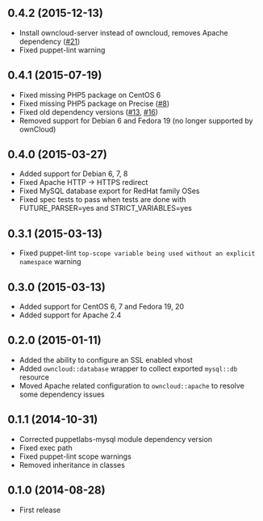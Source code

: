 ## 0.4.2  (2015-12-13)

- Install owncloud-server instead of owncloud, removes Apache dependency ([#21](https://github.com/shoekstra/puppet-owncloud/pull/21))
- Fixed puppet-lint warning

## 0.4.1  (2015-07-19)

- Fixed missing PHP5 package on CentOS 6
- Fixed missing PHP5 package on Precise ([#8](https://github.com/shoekstra/puppet-owncloud/issues/8))
- Fixed old dependency versions ([#13](https://github.com/shoekstra/puppet-owncloud/issues/13), [#16](https://github.com/shoekstra/puppet-owncloud/issues/16))
- Removed support for Debian 6 and Fedora 19 (no longer supported by ownCloud)

## 0.4.0  (2015-03-27)

- Added support for Debian 6, 7, 8
- Fixed Apache HTTP -> HTTPS redirect
- Fixed MySQL database export for RedHat family OSes
- Fixed spec tests to pass when tests are done with FUTURE_PARSER=yes and STRICT_VARIABLES=yes

## 0.3.1  (2015-03-13)

- Fixed puppet-lint `top-scope variable being used without an explicit namespace` warning

## 0.3.0  (2015-03-13)

- Added support for CentOS 6, 7 and Fedora 19, 20
- Added support for Apache 2.4

## 0.2.0  (2015-01-11)

- Added the ability to configure an SSL enabled vhost
- Added `owncloud::database` wrapper to collect exported `mysql::db` resource
- Moved Apache related configuration to `owncloud::apache` to resolve some dependency issues

## 0.1.1  (2014-10-31)

- Corrected puppetlabs-mysql module dependency version
- Fixed exec path
- Fixed puppet-lint scope warnings
- Removed inheritance in classes

## 0.1.0  (2014-08-28)

- First release
